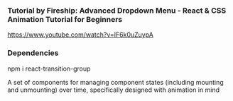 ### Tutorial by Fireship: Advanced Dropdown Menu - React & CSS Animation Tutorial for Beginners

https://www.youtube.com/watch?v=IF6k0uZuypA

### Dependencies

npm i react-transition-group

A set of components for managing component states (including mounting and unmounting) over time, specifically designed with animation in mind
